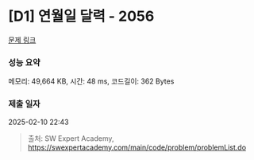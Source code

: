 # [D1] 연월일 달력 - 2056 

[문제 링크](https://swexpertacademy.com/main/code/problem/problemDetail.do?contestProbId=AV5QLkdKAz4DFAUq) 

### 성능 요약

메모리: 49,664 KB, 시간: 48 ms, 코드길이: 362 Bytes

### 제출 일자

2025-02-10 22:43



> 출처: SW Expert Academy, https://swexpertacademy.com/main/code/problem/problemList.do